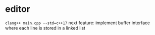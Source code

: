 # editor
`clang++ main.cpp --std=c++17`
next feature: implement buffer interface where each line is stored in a linked list
